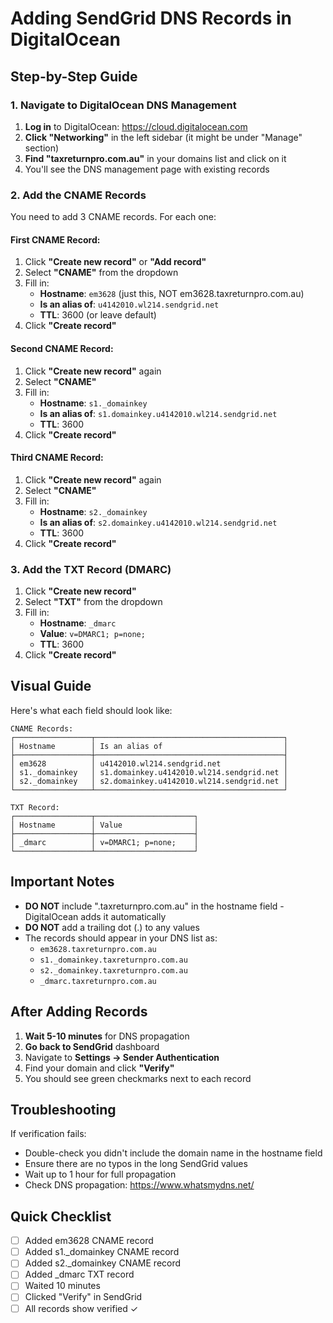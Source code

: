 # Adding SendGrid DNS Records in DigitalOcean

## Step-by-Step Guide

### 1. Navigate to DigitalOcean DNS Management

1. **Log in** to DigitalOcean: https://cloud.digitalocean.com
2. **Click "Networking"** in the left sidebar (it might be under "Manage" section)
3. **Find "taxreturnpro.com.au"** in your domains list and click on it
4. You'll see the DNS management page with existing records

### 2. Add the CNAME Records

You need to add 3 CNAME records. For each one:

#### First CNAME Record:
1. Click **"Create new record"** or **"Add record"**
2. Select **"CNAME"** from the dropdown
3. Fill in:
   - **Hostname**: `em3628` (just this, NOT em3628.taxreturnpro.com.au)
   - **Is an alias of**: `u4142010.wl214.sendgrid.net`
   - **TTL**: 3600 (or leave default)
4. Click **"Create record"**

#### Second CNAME Record:
1. Click **"Create new record"** again
2. Select **"CNAME"**
3. Fill in:
   - **Hostname**: `s1._domainkey`
   - **Is an alias of**: `s1.domainkey.u4142010.wl214.sendgrid.net`
   - **TTL**: 3600
4. Click **"Create record"**

#### Third CNAME Record:
1. Click **"Create new record"** again
2. Select **"CNAME"**
3. Fill in:
   - **Hostname**: `s2._domainkey`
   - **Is an alias of**: `s2.domainkey.u4142010.wl214.sendgrid.net`
   - **TTL**: 3600
4. Click **"Create record"**

### 3. Add the TXT Record (DMARC)

1. Click **"Create new record"**
2. Select **"TXT"** from the dropdown
3. Fill in:
   - **Hostname**: `_dmarc`
   - **Value**: `v=DMARC1; p=none;`
   - **TTL**: 3600
4. Click **"Create record"**

## Visual Guide

Here's what each field should look like:

```
CNAME Records:
┌─────────────────┬──────────────────────────────────────────┐
│ Hostname        │ Is an alias of                           │
├─────────────────┼──────────────────────────────────────────┤
│ em3628          │ u4142010.wl214.sendgrid.net              │
│ s1._domainkey   │ s1.domainkey.u4142010.wl214.sendgrid.net │
│ s2._domainkey   │ s2.domainkey.u4142010.wl214.sendgrid.net │
└─────────────────┴──────────────────────────────────────────┘

TXT Record:
┌─────────────────┬──────────────────────┐
│ Hostname        │ Value                │
├─────────────────┼──────────────────────┤
│ _dmarc          │ v=DMARC1; p=none;    │
└─────────────────┴──────────────────────┘
```

## Important Notes

- **DO NOT** include ".taxreturnpro.com.au" in the hostname field - DigitalOcean adds it automatically
- **DO NOT** add a trailing dot (.) to any values
- The records should appear in your DNS list as:
  - `em3628.taxreturnpro.com.au`
  - `s1._domainkey.taxreturnpro.com.au`
  - `s2._domainkey.taxreturnpro.com.au`
  - `_dmarc.taxreturnpro.com.au`

## After Adding Records

1. **Wait 5-10 minutes** for DNS propagation
2. **Go back to SendGrid** dashboard
3. Navigate to **Settings → Sender Authentication**
4. Find your domain and click **"Verify"**
5. You should see green checkmarks next to each record

## Troubleshooting

If verification fails:
- Double-check you didn't include the domain name in the hostname field
- Ensure there are no typos in the long SendGrid values
- Wait up to 1 hour for full propagation
- Check DNS propagation: https://www.whatsmydns.net/

## Quick Checklist

- [ ] Added em3628 CNAME record
- [ ] Added s1._domainkey CNAME record
- [ ] Added s2._domainkey CNAME record
- [ ] Added _dmarc TXT record
- [ ] Waited 10 minutes
- [ ] Clicked "Verify" in SendGrid
- [ ] All records show verified ✓